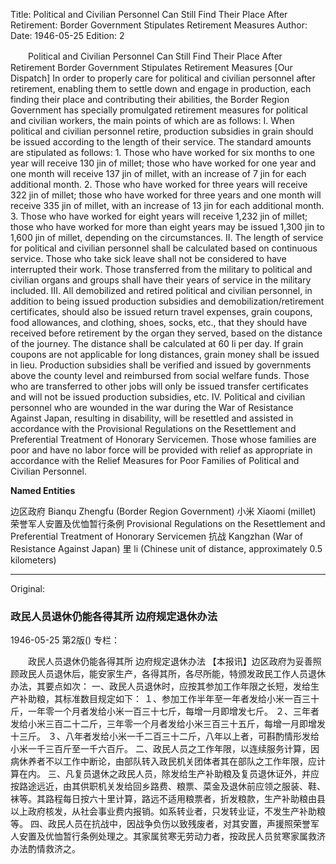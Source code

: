 Title: Political and Civilian Personnel Can Still Find Their Place After Retirement: Border Government Stipulates Retirement Measures
Author:
Date: 1946-05-25
Edition: 2

　　Political and Civilian Personnel Can Still Find Their Place After Retirement
    Border Government Stipulates Retirement Measures
    [Our Dispatch] In order to properly care for political and civilian personnel after retirement, enabling them to settle down and engage in production, each finding their place and contributing their abilities, the Border Region Government has specially promulgated retirement measures for political and civilian workers, the main points of which are as follows:
    I. When political and civilian personnel retire, production subsidies in grain should be issued according to the length of their service. The standard amounts are stipulated as follows:
    1. Those who have worked for six months to one year will receive 130 jin of millet; those who have worked for one year and one month will receive 137 jin of millet, with an increase of 7 jin for each additional month.
    2. Those who have worked for three years will receive 322 jin of millet; those who have worked for three years and one month will receive 335 jin of millet, with an increase of 13 jin for each additional month.
    3. Those who have worked for eight years will receive 1,232 jin of millet; those who have worked for more than eight years may be issued 1,300 jin to 1,600 jin of millet, depending on the circumstances.
    II. The length of service for political and civilian personnel shall be calculated based on continuous service. Those who take sick leave shall not be considered to have interrupted their work. Those transferred from the military to political and civilian organs and groups shall have their years of service in the military included.
    III. All demobilized and retired political and civilian personnel, in addition to being issued production subsidies and demobilization/retirement certificates, should also be issued return travel expenses, grain coupons, food allowances, and clothing, shoes, socks, etc., that they should have received before retirement by the organ they served, based on the distance of the journey. The distance shall be calculated at 60 li per day. If grain coupons are not applicable for long distances, grain money shall be issued in lieu. Production subsidies shall be verified and issued by governments above the county level and reimbursed from social welfare funds. Those who are transferred to other jobs will only be issued transfer certificates and will not be issued production subsidies, etc.
    IV. Political and civilian personnel who are wounded in the war during the War of Resistance Against Japan, resulting in disability, will be resettled and assisted in accordance with the Provisional Regulations on the Resettlement and Preferential Treatment of Honorary Servicemen. Those whose families are poor and have no labor force will be provided with relief as appropriate in accordance with the Relief Measures for Poor Families of Political and Civilian Personnel.



**Named Entities**


边区政府   Bianqu Zhengfu (Border Region Government)
小米	Xiaomi (millet)
荣誉军人安置及优恤暂行条例 Provisional Regulations on the Resettlement and Preferential Treatment of Honorary Servicemen
抗战  Kangzhan (War of Resistance Against Japan)
里    li (Chinese unit of distance, approximately 0.5 kilometers)



<hr /> 

Original: 


### 政民人员退休仍能各得其所  边府规定退休办法

1946-05-25
第2版()
专栏：

　　政民人员退休仍能各得其所
    边府规定退休办法
    【本报讯】边区政府为妥善照顾政民人员退休后，能安家生产，各得其所，各尽所能，特颁发政民工作人员退休办法，其要点如次：
    一、政民人员退休时，应按其参加工作年限之长短，发给生产补助粮，其标准数目规定如下：
    １、参加工作半年至一年者发给小米一百三十斤，一年零一个月者发给小米一百三十七斤，每增一月即增发七斤。
    ２、三年者发给小米三百二十二斤，三年零一个月者发给小米三百三十五斤，每增一月即增发十三斤。
    ３、八年者发给小米一千二百三十二斤，八年以上者，可斟酌情形发给小米一千三百斤至一千六百斤。
    二、政民人员之工作年限，以连续服务计算，因病休养者不以工作中断论，由部队转入政民机关团体者其在部队之工作年限，应计算在内。
    三、凡复员退休之政民人员，除发给生产补助粮及复员退休证外，并应按路途远近，由其供职机关发给回乡路费、粮票、菜金及退休前应领之服装、鞋、袜等。其路程每日按六十里计算，路远不适用粮票者，折发粮款，生产补助粮由县以上政府核发，从社会事业费内报销。如系转业者，只发转业证，不发生产补助粮等。
    四、政民人员在抗战中，因战争负伤以致残废者，对其安置，声援照荣誉军人安置及优恤暂行条例处理之。其家属贫寒无劳动力者，按政民人员贫寒家属救济办法酌情救济之。
